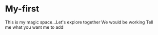 # My-first
This is my magic space...Let's explore together
We would be working
Tell me what you want me to add
